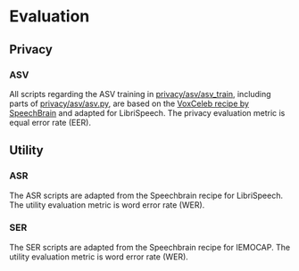 # Evaluation


## Privacy

### ASV
All scripts regarding the ASV training in [privacy/asv/asv_train](privacy/asv/asv_train), including parts of [privacy/asv/asv.py](privacy/asv/asv.py), are based on the 
[VoxCeleb recipe by SpeechBrain](https://github.com/speechbrain/speechbrain/tree/develop/recipes/VoxCeleb) and adapted for LibriSpeech.
The privacy evaluation metric is equal error rate (EER).

## Utility

### ASR
The ASR scripts are adapted from the Speechbrain recipe for LibriSpeech.
The utility evaluation metric is word error rate (WER).

### SER
The SER scripts are adapted from the Speechbrain recipe for IEMOCAP.
The utility evaluation metric is word error rate (WER).
